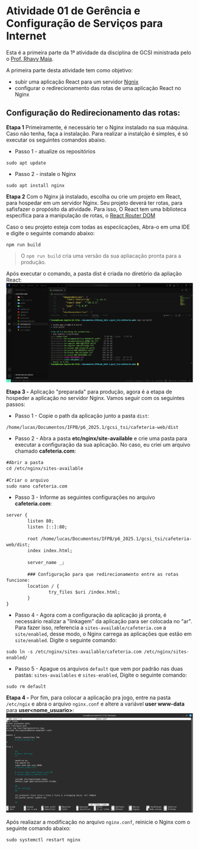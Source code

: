 # Atividade 01 de Gerência e Configuração de Serviços para Internet
Esta é a primeira parte da  1ª atividade da disciplina de GCSI ministrada pelo o [Prof. Rhavy Maia](https://github.com/rhavymaia).

A primeira parte desta atividade tem como objetivo:
- subir uma aplicação React para um servidor [Ngnix](https://nginx.org/)
- configurar o redirecionamento das rotas de uma aplicação React no Nginx

## Configuração do Redirecionamento das rotas:
**Etapa 1**
Primeiramente, é necessário ter o Nginx instalado na sua máquina. Caso não tenha, faça a instalação. Para realizar a instalção é simples, é só executar os seguintes comandos abaixo.
- Passo 1 - atualize os repositórios
```
sudo apt update
```

- Passo 2 - instale o Nginx
```
sudo apt install nginx
```
**Etapa 2**
Com o Nginx já instalado, escolha ou crie um projeto em React, para hospedar em um servidor Nginx. Seu projeto deverá ter rotas, para safisfazer o propósito da atividade. Para isso, O React tem uma biblioteca específica para a manipulação de rotas, o [React Router DOM](https://reactrouter.com/home)

Caso o seu projeto esteja com todas as especiicações, Abra-o em uma IDE e digite o seguinte comando abaixo: 
```
npm run build
```
> O `npm run build` cria uma versão da sua apliacação pronta para a produção.

Após executar o comando, a pasta dist é criada no diretório da apliação React:
![dist](assets/dist.png)

**Etapa 3 -**
Aplicação "preparada" para produção, agora é a etapa de hospeder a aplicação no servidor Nginx. Vamos seguir com os seguintes passos:
- Passo 1 - Copie o path da aplicação junto a pasta `dist`:
```
/home/lucas/Documentos/IFPB/p6_2025.1/gcsi_tsi/cafeteria-web/dist
```
- Passo 2 - Abra a pasta **etc/nginx/site-available** e crie uma pasta para executar a configuração da sua aplicação. No caso, eu criei um arquivo chamado **cafeteria.com**:
```
#Abrir a pasta
cd /etc/nginx/sites-available

#Criar o arquivo
sudo nano cafeteria.com
```

- Passo 3 - Informe as seguintes configurações no arquivo **cafeteria.com**:
```
server {
        listen 80;
        listen [::]:80;

        root /home/lucas/Documentos/IFPB/p6_2025.1/gcsi_tsi/cafeteria-web/dist;
        index index.html;

        server_name _;

        ### Configuração para que redirecionamento entre as rotas funcione:
        location / {
                try_files $uri /index.html;
        }
}

```

- Passo 4 - Agora com a configuração da aplicação já pronta, é necessário realizar a "linkagem" da aplicação para ser colocada no "ar". Para fazer isso, referencia a `sites-available/cafeteria.com` a `site/enabled`, desse modo, o Nginx carrega as aplicações que estão em `site/enabled`. Digite o seguinte comando:
```
sudo ln -s /etc/nginx/sites-available/cafeteria.com /etc/nginx/sites-enabled/
```

- Passo 5 - Apague os arquivos `default` que vem por padrão nas duas pastas: `sites-availables` e `sites-enabled`, Digite o seguinte comando:
```
sudo rm default
```

**Etapa 4 -**
Por fim, para colocar a aplicação pra jogo, entre na pasta `/etc/ngix` e abra o arquivo `nginx.conf` e altere a variável **user www-data** para **user<nome_usuario>**:
![nginx](assets/nginx.png)

Após realiazar a modificação no arquivo `nginx.conf`, reinicie o Nginx com o seguinte comando abaixo:
```
sudo systemctl restart nginx
```